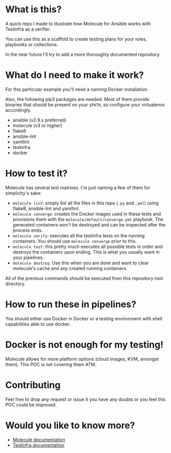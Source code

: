 # What is this?

A quick repo I made to illustrate how Molecule for Ansible works with Testinfra as a verifier.

You can use this as a scaffold to create testing plans for your roles, playbooks or collections.

In the near future I'll try to add a more thoroughly documented repository.

# What do I need to make it work?

For this particular example you'll need a running Docker installation.

Also, the following pip3 packages are needed. Most of them provide binaries that should be present on your `$PATH`, so configure your virtualenvs accordingly.

- ansible (v2.9.x preferred)
- molecule (v3 or higher)
- flake8
- ansible-lint
- yamllint
- testinfra
- docker

# How to test it?

Molecule has several test matrixes. I'm just naming a few of them for simplicity's sake:

- `molecule lint`: simply lint all the files in this repo (`.py` and `.yml`) using flake8, ansible-lint and yamllint.
- `molecule converge`: creates the Docker images used in these tests and provisions them with the `molecule/default/converge.yml` playbook. The generated containers won't be destroyed and can be inspected after the process ends.
- `molecule verify`: executes all the testinfra tests on the running containers. You should use `molecule converge` prior to this.
- `molecule test`: this pretty much executes all possible tests in order and destroys the containers upon ending. This is what you usually want in your pipelines.
- `molecule destroy`: Use this when you are done and want to clear molecule's cache and any created running containers.

All of the previous commands should be executed from this repository root directory.

# How to run these in pipelines?

You should either use Docker in Docker or a testing environment with shell capabilities able to use docker.

# Docker is not enough for my testing!

Molecule allows for more platform options (cloud images, KVM, amongst them). This POC is not covering them ATM.

# Contributing

Feel free to drop any request or issue it you have any doubts or you feel this POC could be improved.

# Would you like to know more?

- [Molecule documentation](https://molecule.readthedocs.io/en/latest/)
- [Testinfra documentation](https://testinfra.readthedocs.io/en/latest/)
